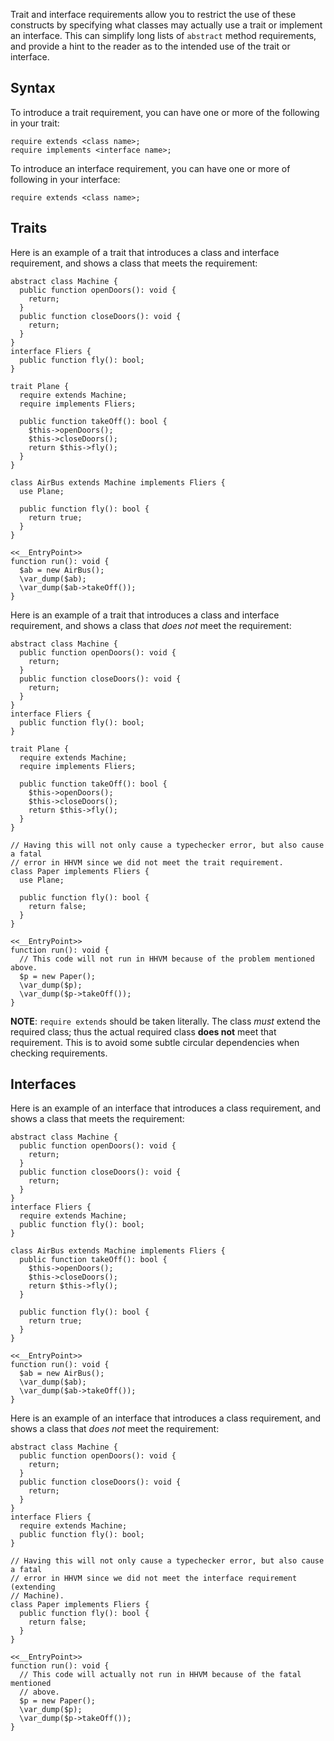 Trait and interface requirements allow you to restrict the use of these constructs by specifying what classes may actually use a trait or
implement an interface. This can simplify long lists of `abstract` method requirements, and provide a hint to the reader as to the
intended use of the trait or interface.

## Syntax

To introduce a trait requirement, you can have one or more of the following in your trait:

```Hack
require extends <class name>;
require implements <interface name>;
```

To introduce an interface requirement, you can have one or more of following in your interface:

```Hack
require extends <class name>;
```

## Traits

Here is an example of a trait that introduces a class and interface requirement, and shows a class that meets the requirement:

```trait-good.php
abstract class Machine {
  public function openDoors(): void {
    return;
  }
  public function closeDoors(): void {
    return;
  }
}
interface Fliers {
  public function fly(): bool;
}

trait Plane {
  require extends Machine;
  require implements Fliers;

  public function takeOff(): bool {
    $this->openDoors();
    $this->closeDoors();
    return $this->fly();
  }
}

class AirBus extends Machine implements Fliers {
  use Plane;

  public function fly(): bool {
    return true;
  }
}

<<__EntryPoint>>
function run(): void {
  $ab = new AirBus();
  \var_dump($ab);
  \var_dump($ab->takeOff());
}
```

Here is an example of a trait that introduces a class and interface requirement, and shows a class that *does not* meet the requirement:

```trait-bad.php.type-errors
abstract class Machine {
  public function openDoors(): void {
    return;
  }
  public function closeDoors(): void {
    return;
  }
}
interface Fliers {
  public function fly(): bool;
}

trait Plane {
  require extends Machine;
  require implements Fliers;

  public function takeOff(): bool {
    $this->openDoors();
    $this->closeDoors();
    return $this->fly();
  }
}

// Having this will not only cause a typechecker error, but also cause a fatal
// error in HHVM since we did not meet the trait requirement.
class Paper implements Fliers {
  use Plane;

  public function fly(): bool {
    return false;
  }
}

<<__EntryPoint>>
function run(): void {
  // This code will not run in HHVM because of the problem mentioned above.
  $p = new Paper();
  \var_dump($p);
  \var_dump($p->takeOff());
}
```

**NOTE**: `require extends` should be taken literally. The class *must* extend the required class; thus the actual required class
**does not** meet that requirement. This is to avoid some subtle circular dependencies when checking requirements.

## Interfaces

Here is an example of an interface that introduces a class requirement, and shows a class that meets the requirement:

```interface-good.php
abstract class Machine {
  public function openDoors(): void {
    return;
  }
  public function closeDoors(): void {
    return;
  }
}
interface Fliers {
  require extends Machine;
  public function fly(): bool;
}

class AirBus extends Machine implements Fliers {
  public function takeOff(): bool {
    $this->openDoors();
    $this->closeDoors();
    return $this->fly();
  }

  public function fly(): bool {
    return true;
  }
}

<<__EntryPoint>>
function run(): void {
  $ab = new AirBus();
  \var_dump($ab);
  \var_dump($ab->takeOff());
}
```

Here is an example of an interface that introduces a class requirement, and shows a class that *does not* meet the requirement:

```interface-bad.php.type-errors
abstract class Machine {
  public function openDoors(): void {
    return;
  }
  public function closeDoors(): void {
    return;
  }
}
interface Fliers {
  require extends Machine;
  public function fly(): bool;
}

// Having this will not only cause a typechecker error, but also cause a fatal
// error in HHVM since we did not meet the interface requirement (extending
// Machine).
class Paper implements Fliers {
  public function fly(): bool {
    return false;
  }
}

<<__EntryPoint>>
function run(): void {
  // This code will actually not run in HHVM because of the fatal mentioned
  // above.
  $p = new Paper();
  \var_dump($p);
  \var_dump($p->takeOff());
}
```

